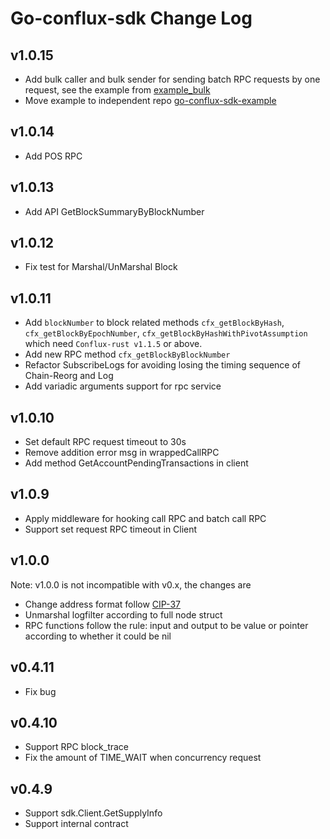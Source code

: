 # Go-conflux-sdk Change Log
## v1.0.15
- Add bulk caller and bulk sender for sending batch RPC requests by one request, see the example from [example_bulk](https://github.com/conflux-fans/go-conflux-sdk-examples/tree/main/example_bulk)
- Move example to independent repo [go-conflux-sdk-example](https://github.com/conflux-fans/go-conflux-sdk-examples)
## v1.0.14
- Add POS RPC
## v1.0.13
- Add API GetBlockSummaryByBlockNumber
## v1.0.12
- Fix test for Marshal/UnMarshal Block
## v1.0.11
- Add `blockNumber` to block related methods `cfx_getBlockByHash`, `cfx_getBlockByEpochNumber`, `cfx_getBlockByHashWithPivotAssumption` which need `Conflux-rust v1.1.5` or above.
- Add new RPC method `cfx_getBlockByBlockNumber`
- Refactor SubscribeLogs for avoiding losing the timing sequence of Chain-Reorg and Log
- Add variadic arguments support for rpc service
## v1.0.10
- Set default RPC request timeout to 30s
- Remove addition error msg in wrappedCallRPC
- Add method GetAccountPendingTransactions in client
## v1.0.9
- Apply middleware for hooking call RPC and batch call RPC
- Support set request RPC timeout in Client
## v1.0.0
Note: v1.0.0 is not incompatible with v0.x, the changes are
- Change address format follow [CIP-37](https://github.com/Conflux-Chain/CIPs/blob/master/CIPs/cip-37.md)
- Unmarshal logfilter according to full node struct
- RPC functions follow the rule: input and output to be value or pointer according to whether it could be nil
## v0.4.11
- Fix bug

## v0.4.10
- Support RPC block_trace
- Fix the amount of TIME_WAIT when concurrency request

## v0.4.9
- Support sdk.Client.GetSupplyInfo
- Support internal contract

